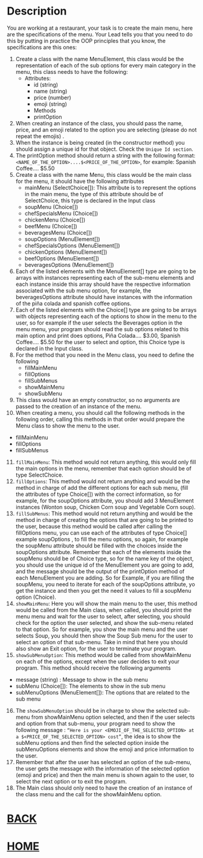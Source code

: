 # Description

You are working at a restaurant, your task is to create the main menu, here are the specifications of the menu. Your Lead tells you that you need to do this by putting in practice the OOP principles that you know, the specifications are this ones:

1. Create a class with the name MenuElement, this class would be the representation of each of the sub options for every main category in the menu, this class needs to have the following:
   - Attributes:
     - id (string)
     - name (string)
     - price (number)
     - emoji (string)
     - Methods
     - printOption
2. When creating an instance of the class, you should pass the name, price, and an emoji related to the option you are selecting (please do not repeat the emojis) .
3. When the instance is being created (in the constructor method) you should assign a unique id for that object. Check the `Unique Id section`.
4. The printOption method should return a string with the following format: `<NAME_OF_THE_OPTION>....$<PRICE_OF_THE_OPTION>`, for example: Spanish Coffee.... $5.50
5. Create a class with the name Menu, this class would be the main class for the menu, it should have the following attributes
   - mainMenu (SelectChoice[]): This attribute is to represent the options in the main menu, the type of this attribute should be of SelectChoice, this type is declared in the Input class
   - soupMenu (Choice[])
   - chefSpecialsMenu (Choice[])
   - chickenMenu (Choice[])
   - beefMenu (Choice[])
   - beveragesMenu (Choice[])
   - soupOptions (MenuElement[])
   - chefSpecialsOptions (MenuElement[])
   - chickenOptions (MenuElement[])
   - beefOptions (MenuElement[])
   - beveragesOptions (MenuElement[])
6. Each of the listed elements with the MenuElement[] type are going to be arrays with instances representing each of the sub-menu elements and each instance inside this array should have the respective information associated with the sub menu option, for example, the beveragesOptions attribute should have instances with the information of the piña colada and spanish coffee options.
7. Each of the listed elements with the Choice[] type are going to be arrays with objects representing each of the options to show in the menu to the user, so for example if the user selects the Beverages option in the menu menu, your program should read the sub options related to this main option and print does options, Piña Colada.... $3.00, Spanish Coffee.... $5.50 for the user to select and option, this Choice type is declared in the Input class.
8. For the method that you need in the Menu class, you need to define the following
   - fillMainMenu
   - fillOptions
   - fillSubMenus
   - showMainMenu
   - showSubMenu
9. This class would have an empty constructor, so no arguments are passed to the creation of an instance of the menu.
10. When creating a menu, you should call the following methods in the following order, calling this methods in that order would prepare the Menu class to show the menu to the user.

- fillMainMenu
- fillOptions
- fillSubMenus

11. `fillMainMenu`: This method would not return anything, this would only fill the main options in the menu, remember that each option should be of type SelectChoice.
12. `fillOptions`: This method would not return anything and would be the method in charge of add the different options for each sub menu, (fill the attributes of type Choice[]) with the correct information, so for example, for the soupOptions attribute, you should add 3 MenuElement instances (Wonton soup, Chicken Corn soup and Vegetable Corn soup).
13. `fillSubMenus`: This method would not return anything and would be the method in charge of creating the options that are going to be printed to the user, because this method would be called after calling the fillOptions menu, you can use each of the attributes of type Choice[] example soupOptions , to fill the menu options, so again, for example the soupMenu attribute should be filled with the choices inside the soupOptions attribute. Remember that each of the elements inside the soupMenu should be of Choice type, so for the name key of the object, you should use the unique id of the MenuElement you are going to add, and the message should be the output of the printOption method of each MenuElement you are adding. So for Example, if you are filling the soupMenu, you need to iterate for each of the soupOptions attribute, yo get the instance and then you get the need it values to fill a soupMenu option (Choice).
14. `showMainMenu`: Here you will show the main menu to the user, this method would be called from the Main class, when called, you should print the menu menu and wait for the user to select, after selecting, you should check for the option the user selected, and show the sub-menu related to that option. So for example, you show the main menu and the user selects Soup, you should then show the Soup Sub menu for the user to select an option of that sub-menu. Take in mind that here you should also show an Exit option, for the user to terminate your program.
15. `showSubMenuOption`: This method would be called from showMainMenu on each of the options, except when the user decides to exit your program. This method should receive the following arguments

- message (string) : Message to show in the sub menu
- subMenu (Choice[]): The elements to show in the sub menu
- subMenuOptions (MenuElement[]): The options that are related to the sub menu

16. The `showSubMenuOption` should be in charge to show the selected sub-menu from showMainMenu option selected, and then if the user selects and option from that sub-menu, your program need to show the following message : `“Here is your <EMOJI_OF_THE_SELECTED_OPTION> at a $<PRICE_OF_THE_SELECTED_OPTION> cost”`, the idea is to show the subMenu options and then find the selected option inside the subMenuOptions elements and show the emoji and price information to the user.
17. Remember that after the user has selected an option of the sub-menu, the user gets the message with the information of the selected option (emoji and price) and then the main menu is shown again to the user, to select the next option or to exit the program.
18. The Main class should only need to have the creation of an instance of the class menu and the call for the showMainMenu option.

# [BACK](https://github.com/MROMERO2100/core-code-bootcamp-backlog/blob/main/src/week6/Readme.md)
# [HOME](https://github.com/MROMERO2100/core-code-bootcamp-backlog)


